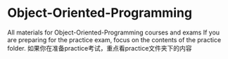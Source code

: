 # Object-Oriented-Programming
All materials for Object-Oriented-Programming courses and exams
If you are preparing for the practice exam, focus on the contents of the practice folder.
如果你在准备practice考试，重点看practice文件夹下的内容
